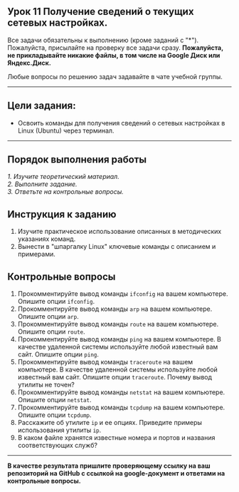 ## Урок 11 Получение сведений о текущих сетевых настройках.

Все задачи обязательны к выполнению (кроме заданий с "\*"). Пожалуйста, присылайте на проверку все задачи сразу.
**Пожалуйста, не прикладывайте никакие файлы, в том числе на Google Диск или Яндекс.Диск.**

Любые вопросы по решению задач задавайте в чате учебной группы.

---

## Цели задания:

- Освоить команды для получения сведений о сетевых настройках в Linux (Ubuntu) через терминал.

---

## Порядок выполнения работы

_1. Изучите теоретический материал._ <br/>
_2. Выполните задание._ <br/>
_3. Ответьте на контрольные вопросы._ <br/>

## Инструкция к заданию

1. Изучите практическое использование описанных в методических указаниях команд.
2. Вынести в "шпаргалку Linux" ключевые команды с описанием и примерами.

## Контрольные вопросы

1. Прокомментируйте вывод команды `ifconfig` на вашем компьютере. Опишите опции `ifсonfig`.
2. Прокомментируйте вывод команды `arp` на вашем компьютере. Опишите опции `arp`.
3. Прокомментируйте вывод команды `route` на вашем компьютере. Опишите опции `route`.
4. Прокомментируйте вывод команды `ping` на вашем компьютере. В качестве удаленной системы используйте любой известный вам сайт. Опишите опции `ping`.
5. Прокомментируйте вывод команды `traceroute` на вашем компьютере. В качестве удаленной системы используйте любой известный вам сайт.
Опишите опции `traceroute`. Почему вывод утилиты не точен?
6. Прокомментируйте вывод команды `netstat` на вашем компьютере. Опишите опции `netstat`.
7. Прокомментируйте вывод команды `tcpdump` на вашем компьютере. Опишите опции `tcpdump`.
8. Расскажите об утилите `ip` и ее опциях. Приведите примеры использования утилиты `ip`.
9. В каком файле хранятся известные номера и портов и названия соответствующих служб?
   
---

**В качестве результата пришлите проверяющему ссылку на ваш репозиторий на GitHub с ссылкой на google-документ и ответами на контрольные вопросы.**
